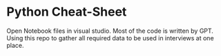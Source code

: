 # Python Cheat-Sheet

Open Notebook files in visual studio. Most of the code is written by GPT. Using this repo to gather all required data to be used in interviews at one place.